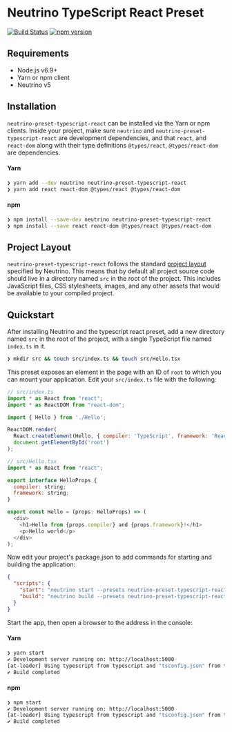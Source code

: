 # Neutrino TypeScript React Preset

[![Build Status](https://travis-ci.org/guzart/neutrino-preset-typescript-react.svg?branch=master)](https://travis-ci.org/guzart/neutrino-preset-typescript-react)
[![npm version](https://badge.fury.io/js/neutrino-preset-typescript-react.svg)](https://badge.fury.io/js/neutrino-preset-typescript-react)

## Requirements

- Node.js v6.9+
- Yarn or npm client
- Neutrino v5

## Installation

`neutrino-preset-typescript-react` can be installed via the Yarn or npm clients. Inside your project, make sure
`neutrino` and `neutrino-preset-typescript-react` are development dependencies, and that `react`, and `react-dom` along with their type definitions `@types/react`, `@types/react-dom` are dependencies.

#### Yarn

```bash
❯ yarn add --dev neutrino neutrino-preset-typescript-react
❯ yarn add react react-dom @types/react @types/react-dom
```

#### npm

```bash
❯ npm install --save-dev neutrino neutrino-preset-typescript-react
❯ npm install --save react react-dom @types/react @types/react-dom
```

## Project Layout

`neutrino-preset-typescript-react` follows the standard [project layout](https://neutrino.js.org/project-layout) specified by Neutrino. This
means that by default all project source code should live in a directory named `src` in the root of the
project. This includes JavaScript files, CSS stylesheets, images, and any other assets that would be available
to your compiled project.

## Quickstart

After installing Neutrino and the typescript react preset, add a new directory named `src` in the root of the project, with
a single TypeScript file named `index.ts` in it.

```bash
❯ mkdir src && touch src/index.ts && touch src/Hello.tsx
```

This preset exposes an element in the page with an ID of `root` to which you can mount your application. Edit
your `src/index.ts` file with the following:

```javascript
// src/index.ts
import * as React from "react";
import * as ReactDOM from "react-dom";

import { Hello } from './Hello';

ReactDOM.render(
  React.createElement(Hello, { compiler: 'TypeScript', framework: 'React' }),
  document.getElementById('root')
);

// src/Hello.tsx
import * as React from "react";

export interface HelloProps {
  compiler: string;
  framework: string;
}

export const Hello = (props: HelloProps) => (
  <div>
    <h1>Hello from {props.compiler} and {props.framework}!</h1>
    <p>Hello world</p>
  </div>
);
```

Now edit your project's package.json to add commands for starting and building the application:

```json
{
  "scripts": {
    "start": "neutrino start --presets neutrino-preset-typescript-react",
    "build": "neutrino build --presets neutrino-preset-typescript-react"
  }
}
```

Start the app, then open a browser to the address in the console:

#### Yarn

```bash
❯ yarn start
✔ Development server running on: http://localhost:5000
[at-loader] Using typescript from typescript and "tsconfig.json" from tsconfig.json.
✔ Build completed
```

#### npm

```bash
❯ npm start
✔ Development server running on: http://localhost:5000
[at-loader] Using typescript from typescript and "tsconfig.json" from tsconfig.json.
✔ Build completed
```

